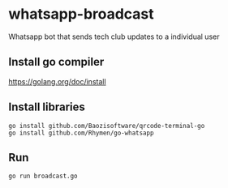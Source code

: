 # whatsapp-broadcast
Whatsapp bot that sends tech club updates to a individual user  


## Install go compiler 
https://golang.org/doc/install

## Install libraries
```
go install github.com/Baozisoftware/qrcode-terminal-go
go install github.com/Rhymen/go-whatsapp
```

## Run 
```
go run broadcast.go
```
